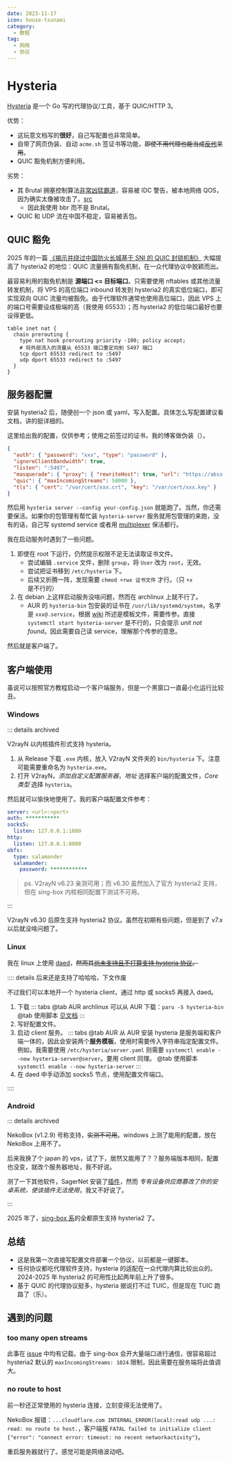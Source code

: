 ```yaml
---
date: 2023-11-17
icon: house-tsunami
category:
  - 教程
tag:
  - 网络
  - 协议
---
```


# Hysteria

[Hysteria](https://v2.hysteria.network/zh/) 是一个 Go 写的代理协议/工具，基于 QUIC/HTTP 3。

优势：

- 这玩意文档写的**很好**，自己写配置也非常简单。
- 自带了网页伪装、自动 `acme.sh` 签证书等功能，~~即使不用代理也能当成[反代](../reverse_proxy.md)来用~~。
- QUIC 豁免机制方便利用。

劣势：

- 其 Brutal 拥塞控制算法[非常凶猛霸道](https://v2.hysteria.network/zh/docs/misc/Hysteria-Brutal/#q-hysteria_1)，容易被 IDC 警告，被本地网络 QOS，因为确实太像被攻击了。[src](https://www.youtube.com/watch?v=kTYfclAzy38)
  - 因此我使用 bbr 而不是 Brutal。
- QUIC 和 UDP 流在中国不稳定，容易被丢包。

## QUIC 豁免

2025 年的一篇 [《揭示并绕过中国防火长城基于 SNI 的 QUIC 封锁机制》](./index.md#external) 大幅提高了 hysteria2 的地位：QUIC 流量拥有豁免机制，在一众代理协议中脱颖而出。

最容易利用的豁免机制是 **源端口 <= 目标端口**。只需要使用 nftables 或其他流量转发机制，将 VPS 的高位端口 inbound 转发到 hysteria2 的真实低位端口，即可实现双向 QUIC 流量均被豁免。由于代理软件通常也使用高位端口，因此 VPS 上的端口号需要设成极端的高（我使用 65533）；而 hysteria2 的低位端口最好也要设得更低。

```nftables
table inet nat {
  chain prerouting {
    type nat hook prerouting priority -100; policy accept;
    # 将外部流入的流量从 65533 端口重定向到 5497 端口
    tcp dport 65533 redirect to :5497
    udp dport 65533 redirect to :5497
  }
}
```

## 服务器配置

安装 hysteria2 后，随便创一个 json 或 yaml，写入配置。具体怎么写配置建议看文档，讲的挺详细的。

这里给出我的配置，仅供参考；使用之前签过的证书，我的博客做伪装（）。

```json
{
  "auth": { "password": "xxx", "type": "password" },
  "ignoreClientBandwidth": true,
  "listen": ":5497",
  "masquerade": { "proxy": { "rewriteHost": true, "url": "https://absx.pages.dev" }, "type": "proxy" },
  "quic": { "maxIncomingStreams": 50000 },
  "tls": { "cert": "/var/cert/xxx.crt", "key": "/var/cert/xxx.key" }
}
```

然后用 `hysteria server --config your-config.json` 就能跑了。当然，你还需要保活。如果你的包管理有帮忙装 `hysteria-server` 服务就用包管理的来跑，没有的话，自己写 systemd service 或者用 [multiplexer](../linux/package.md#multiplexer) 保活都行。

我在启动服务时遇到了一些问题。

1. 即使在 root 下运行，仍然提示权限不足无法读取证书文件。
   - 尝试编辑 `.service` 文件，删除 `group`，将 `User` 改为 `root`，无效。
   - 尝试把证书移到 `/etc/hysteria` 下。
   - 后续又折腾一阵，发现需要 `chmod +rwx 证书文件` 才行。（只 `+x` 是不行的）
2. 在 debian 上这样启动服务没啥问题，然而在 archlinux 上就不行了。
   - AUR 的 `hysteria-bin` 包安装的证书在 `/usr/lib/systemd/system`，名字是 `xxx@.service`，根据 [wiki](https://wiki.archlinux.org/title/systemd#Using_units) 所述是模板文件，需要传参。直接 `systemctl start hysteria-server` 是不行的，只会提示 _unit not found_。因此需要自己读 service，理解那个传参的意思。

然后就是客户端了。

## 客户端使用

虽说可以按照官方教程启动一个客户端服务，但是一个黑窗口一直最小化运行比较丑。

### Windows

::: details archived

V2rayN 以内核插件形式支持 hysteria。

1. 从 Release 下载 `.exe` 内核，放入 V2rayN 文件夹的 `bin/hysteria` 下。注意可能需要重命名为 `hysteria.exe`。
2. 打开 V2rayN，_添加自定义配置服务器_，_地址_ 选择客户端的配置文件，_Core 类型_ 选择 `hysteria`。

然后就可以愉快地使用了。我的客户端配置文件参考：

```yml
server: <url>:<port>
auth: ***********
socks5:
  listen: 127.0.0.1:1080
http:
  listen: 127.0.0.1:8000
obfs:
  type: salamander
  salamander:
    password: ************
```

> ps. V2rayN v6.23 亲测可用；而 v6.30 虽然加入了官方 hysteria2 支持，但在 sing-box 内核相同配置下测试不可用。

:::

V2rayN v6.30 后原生支持 hysteria2 协议。虽然在初期有些问题，但是到了 v7.x 以后就没啥问题了。

### Linux

我在 linux 上使用 [daed](./proxy_software.md#daed)，~~然而其[尚未支持且不打算支持 hysteria 协议](https://github.com/daeuniverse/dae/issues/48)。~~

:::: details 后来还是支持了哈哈哈，下文作废

不过我们可以本地开一个 hysteria client，通过 http 或 socks5 再接入 daed。

1. 下载
   ::: tabs
   @tab AUR
   archlinux 可以从 AUR 下载：`paru -S hysteria-bin`
   @tab 使用脚本
   [见文档](https://v2.hysteria.network/zh/docs/getting-started/Installation/#linux)
   :::
2. 写好配置文件。
3. 启动 client 服务。
   ::: tabs
   @tab AUR
   从 AUR 安装 hysteria 是服务端和客户端一体的，因此会安装两个**服务模板**，使用时需要传入字符串指定配置文件。例如，我需要使用 `/etc/hysteria/server.yaml` 则需要 `systemctl enable --now hysteria-server@server`。要用 client 同理。
   @tab 使用脚本
   `systemctl enable --now hysteria-server`
   :::
4. 在 daed 中手动添加 socks5 节点，使用配置文件端口。

::::

### Android

::: details archived

NekoBox (v1.2.9) 号称支持，~~实测不可用~~。windows 上测了能用的配置，放在 NekoBox 上用不了。

后来我换了个 japan 的 vps，试了下，居然又能用了？？服务端版本相同，配置也没变，就改个服务器地址，我不好说。

测了一下其他软件，SagerNet 安装了[插件](https://github.com/SagerNet/SagerNet/releases/tag/hysteria-plugin-1.3.5)，然而 _专有设备供应商篡改了你的安卓系统，使该插件无法使用_，我又不好说了。

:::

2025 年了，[sing-box 系](./proxy_software.md#sing-box-系)的全都原生支持 hysteria2 了。

## 总结

- 这是我第一次直接写配置文件部署一个协议，以前都是一键脚本。
- 任何协议都吃代理软件支持，hysteria 的适配在一众代理内算比较出众的。2024-2025 年 hysteria2 的可用性比起两年前上升了很多。
- 基于 QUIC 的代理协议挺多，hysteria 据说打不过 TUIC，但是现在 TUIC 跑路了（乐）。

## 遇到的问题

### too many open streams

此事在 [issue](https://github.com/apernet/hysteria/issues/1073) 中均有记载。由于 sing-box 会开大量端口进行通信，很容易超过 hysteria2 默认的 `maxIncomingStreams: 1024` 限制，因此需要在服务端将此值调大。

### no route to host

前一秒还正常使用的 hysteria 连接，立刻变得无法使用了。

NekoBox 报错：`...cloudflare.com INTERNAL_ERROR(local):read udp ...: read: no route to host.`，客户端报 `FATAL failed to initialize client {"error": "connect error: timeout: no recent networkactivity"}`。

重启服务器就行了。感觉可能是网络波动吧。
